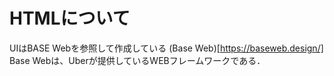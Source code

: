 # HTMLについて

UIはBASE Webを参照して作成している
(Base Web)[https://baseweb.design/]
Base Webは、Uberが提供しているWEBフレームワークである．

